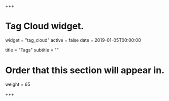 +++
# Tag Cloud widget.
widget = "tag_cloud"
active = false
date = 2019-01-05T00:00:00

title = "Tags"
subtitle = ""

# Order that this section will appear in.
weight = 65

+++
